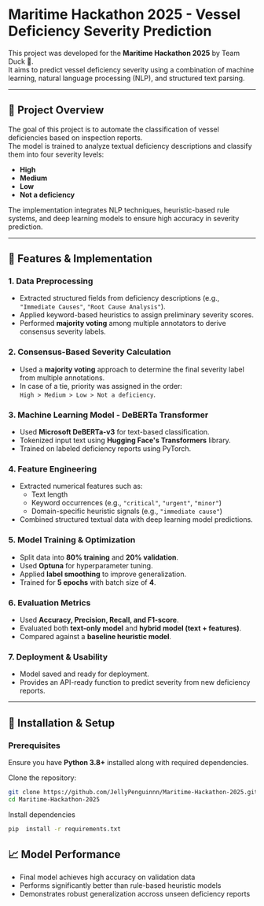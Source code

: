 # Maritime Hackathon 2025 - Vessel Deficiency Severity Prediction

This project was developed for the **Maritime Hackathon 2025** by Team Duck 🦆.  
It aims to predict vessel deficiency severity using a combination of machine learning, natural language processing (NLP), and structured text parsing.

---

## 📌 Project Overview
The goal of this project is to automate the classification of vessel deficiencies based on inspection reports.  
The model is trained to analyze textual deficiency descriptions and classify them into four severity levels:

- **High**
- **Medium**
- **Low**
- **Not a deficiency**

The implementation integrates NLP techniques, heuristic-based rule systems, and deep learning models to ensure high accuracy in severity prediction.

---

## 🚀 Features & Implementation
### **1. Data Preprocessing**
- Extracted structured fields from deficiency descriptions (e.g., `"Immediate Causes"`, `"Root Cause Analysis"`).
- Applied keyword-based heuristics to assign preliminary severity scores.
- Performed **majority voting** among multiple annotators to derive consensus severity labels.

### **2. Consensus-Based Severity Calculation**
- Used a **majority voting** approach to determine the final severity label from multiple annotations.
- In case of a tie, priority was assigned in the order:  
  `High > Medium > Low > Not a deficiency`.

### **3. Machine Learning Model - DeBERTa Transformer**
- Used **Microsoft DeBERTa-v3** for text-based classification.
- Tokenized input text using **Hugging Face's Transformers** library.
- Trained on labeled deficiency reports using PyTorch.

### **4. Feature Engineering**
- Extracted numerical features such as:
  - Text length
  - Keyword occurrences (e.g., `"critical"`, `"urgent"`, `"minor"`)
  - Domain-specific heuristic signals (e.g., `"immediate cause"`)
- Combined structured textual data with deep learning model predictions.

### **5. Model Training & Optimization**
- Split data into **80% training** and **20% validation**.
- Used **Optuna** for hyperparameter tuning.
- Applied **label smoothing** to improve generalization.
- Trained for **5 epochs** with batch size of **4**.

### **6. Evaluation Metrics**
- Used **Accuracy, Precision, Recall, and F1-score**.
- Evaluated both **text-only model** and **hybrid model (text + features)**.
- Compared against a **baseline heuristic model**.

### **7. Deployment & Usability**
- Model saved and ready for deployment.
- Provides an API-ready function to predict severity from new deficiency reports.

---

## 🔧 Installation & Setup
### **Prerequisites**
Ensure you have **Python 3.8+** installed along with required dependencies.

Clone the repository:
```sh
git clone https://github.com/JellyPenguinnn/Maritime-Hackathon-2025.git
cd Maritime-Hackathon-2025
```

Install dependencies
```sh
pip  install -r requirements.txt
```

## 📈 Model Performance
- Final model achieves high accuracy on validation data
- Performs significantly better than rule-based heuristic models
- Demonstrates robust generalization accross unseen deficiency reports




